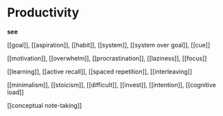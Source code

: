 # Productivity

**see**

[[goal]], [[aspiration]], [[habit]], [[system]], [[system over goal]], [[cue]]

[[motivation]], [[overwhelm]], [[procrastination]], [[laziness]], [[focus]]

[[learning]], [[active recall]], [[spaced repetition]], [[interleaving]]

[[minimalism]], [[stoicism]], [[difficult]], [[invest]], [[intention]], [[cognitive load]]

[[conceptual note-taking]]
